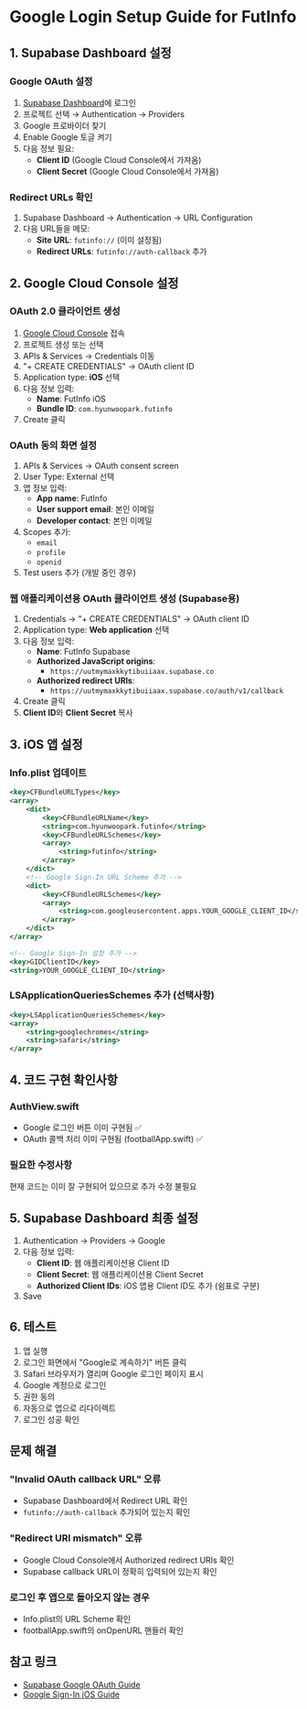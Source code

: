 # Google Login Setup Guide for FutInfo

## 1. Supabase Dashboard 설정

### Google OAuth 설정
1. [Supabase Dashboard](https://app.supabase.com)에 로그인
2. 프로젝트 선택 → Authentication → Providers
3. Google 프로바이더 찾기
4. Enable Google 토글 켜기
5. 다음 정보 필요:
   - **Client ID** (Google Cloud Console에서 가져옴)
   - **Client Secret** (Google Cloud Console에서 가져옴)

### Redirect URLs 확인
1. Supabase Dashboard → Authentication → URL Configuration
2. 다음 URL들을 메모:
   - **Site URL**: `futinfo://` (이미 설정됨)
   - **Redirect URLs**: `futinfo://auth-callback` 추가

## 2. Google Cloud Console 설정

### OAuth 2.0 클라이언트 생성
1. [Google Cloud Console](https://console.cloud.google.com) 접속
2. 프로젝트 생성 또는 선택
3. APIs & Services → Credentials 이동
4. "+ CREATE CREDENTIALS" → OAuth client ID
5. Application type: **iOS** 선택
6. 다음 정보 입력:
   - **Name**: FutInfo iOS
   - **Bundle ID**: `com.hyunwoopark.futinfo`
7. Create 클릭

### OAuth 동의 화면 설정
1. APIs & Services → OAuth consent screen
2. User Type: External 선택
3. 앱 정보 입력:
   - **App name**: FutInfo
   - **User support email**: 본인 이메일
   - **Developer contact**: 본인 이메일
4. Scopes 추가:
   - `email`
   - `profile`
   - `openid`
5. Test users 추가 (개발 중인 경우)

### 웹 애플리케이션용 OAuth 클라이언트 생성 (Supabase용)
1. Credentials → "+ CREATE CREDENTIALS" → OAuth client ID
2. Application type: **Web application** 선택
3. 다음 정보 입력:
   - **Name**: FutInfo Supabase
   - **Authorized JavaScript origins**: 
     - `https://uutmymaxkkytibuiiaax.supabase.co`
   - **Authorized redirect URIs**:
     - `https://uutmymaxkkytibuiiaax.supabase.co/auth/v1/callback`
4. Create 클릭
5. **Client ID**와 **Client Secret** 복사

## 3. iOS 앱 설정

### Info.plist 업데이트
```xml
<key>CFBundleURLTypes</key>
<array>
    <dict>
        <key>CFBundleURLName</key>
        <string>com.hyunwoopark.futinfo</string>
        <key>CFBundleURLSchemes</key>
        <array>
            <string>futinfo</string>
        </array>
    </dict>
    <!-- Google Sign-In URL Scheme 추가 -->
    <dict>
        <key>CFBundleURLSchemes</key>
        <array>
            <string>com.googleusercontent.apps.YOUR_GOOGLE_CLIENT_ID</string>
        </array>
    </dict>
</array>

<!-- Google Sign-In 설정 추가 -->
<key>GIDClientID</key>
<string>YOUR_GOOGLE_CLIENT_ID</string>
```

### LSApplicationQueriesSchemes 추가 (선택사항)
```xml
<key>LSApplicationQueriesSchemes</key>
<array>
    <string>googlechromes</string>
    <string>safari</string>
</array>
```

## 4. 코드 구현 확인사항

### AuthView.swift
- Google 로그인 버튼 이미 구현됨 ✅
- OAuth 콜백 처리 이미 구현됨 (footballApp.swift) ✅

### 필요한 수정사항
현재 코드는 이미 잘 구현되어 있으므로 추가 수정 불필요

## 5. Supabase Dashboard 최종 설정

1. Authentication → Providers → Google
2. 다음 정보 입력:
   - **Client ID**: 웹 애플리케이션용 Client ID
   - **Client Secret**: 웹 애플리케이션용 Client Secret
   - **Authorized Client IDs**: iOS 앱용 Client ID도 추가 (쉼표로 구분)
3. Save

## 6. 테스트

1. 앱 실행
2. 로그인 화면에서 "Google로 계속하기" 버튼 클릭
3. Safari 브라우저가 열리며 Google 로그인 페이지 표시
4. Google 계정으로 로그인
5. 권한 동의
6. 자동으로 앱으로 리다이렉트
7. 로그인 성공 확인

## 문제 해결

### "Invalid OAuth callback URL" 오류
- Supabase Dashboard에서 Redirect URL 확인
- `futinfo://auth-callback` 추가되어 있는지 확인

### "Redirect URI mismatch" 오류
- Google Cloud Console에서 Authorized redirect URIs 확인
- Supabase callback URL이 정확히 입력되어 있는지 확인

### 로그인 후 앱으로 돌아오지 않는 경우
- Info.plist의 URL Scheme 확인
- footballApp.swift의 onOpenURL 핸들러 확인

## 참고 링크
- [Supabase Google OAuth Guide](https://supabase.com/docs/guides/auth/social-login/auth-google)
- [Google Sign-In iOS Guide](https://developers.google.com/identity/sign-in/ios/start)